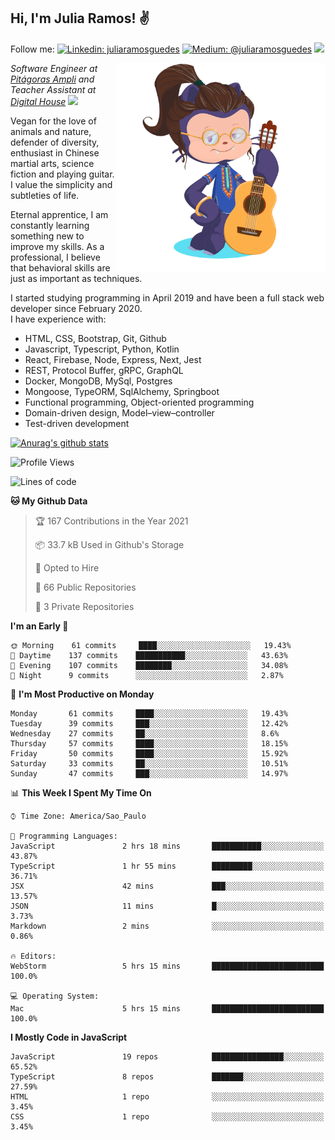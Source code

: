 <h2>Hi, I'm Julia Ramos! &#9996</h2>

Follow me: 
[![Linkedin: juliaramosguedes](https://img.shields.io/badge/-Linkedin-blue?style=flat&logo=Linkedin&logoColor=white&link=https://www.linkedin.com/in/juliaramosguedes/)](https://www.linkedin.com/in/juliaramosguedes/)
[![Medium: @juliaramosguedes](https://img.shields.io/badge/-Medium-black?style=flat&logo=Medium&logoColor=white&link=https://juliaramosguedes.medium.com/)](https://juliaramosguedes.medium.com/)
![](https://medium.com/@juliaramosguedes/followers)

<!-- 
![Waka Readme](https://github.com/juliaramosguedes/juliaramosguedes/workflows/Waka%20Readme/badge.svg)

![GitHub followers](https://img.shields.io/github/followers/juliaramosguedes?label=Follow&style=for-the-badge&logo=Github&logoColor=white)

![Twitter Follow](https://img.shields.io/twitter/follow/juliaramosdev?label=Follow&style=for-the-badge)
<img src="https://icon-icons.com/icons2/2107/PNG/48/file_type_node_icon_130301.png" width="16px">
<img src="https://icon-icons.com/icons2/2108/PNG/48/react_icon_130845.png" width="16px"> 
 -->

<img align='right' src="https://github.com/juliaramosguedes/juliaramosguedes/blob/main/assets/octocat_julia.png?raw=true" width="335">
<p><em>Software Engineer at <a href="https://www.ampli.com.br/graduacao/vestibular">Pitágoras Ampli</a> and Teacher Assistant at <a href="https://www.digitalhouse.com/br/">Digital House</a> <img src="https://media.giphy.com/media/WUlplcMpOCEmTGBtBW/giphy.gif" width="30"> 
</em></p>

<p>Vegan for the love of animals and nature, defender of diversity, enthusiast in Chinese martial arts, science fiction and playing guitar. I value the simplicity and subtleties of life.</p>

<p>Eternal apprentice, I am constantly learning something new to improve my skills. As a professional, I believe that behavioral skills are just as important as techniques.</p>

<p>I started studying programming in April 2019 and have been a full stack web developer since February 2020. <br/>
I have experience with:</p>
<ul>
<li>HTML, CSS, Bootstrap, Git, Github</li>
<li>Javascript, Typescript, Python, Kotlin</li>
<li>React, Firebase, Node, Express, Next, Jest</li>
<li>REST, Protocol Buffer, gRPC, GraphQL</li>
<li>Docker, MongoDB, MySql, Postgres</li>
 <li>Mongoose, TypeORM, SqlAlchemy, Springboot</li>
<li>Functional programming, Object-oriented programming</li>
<li>Domain-driven design, Model–view–controller</li>
<li>Test-driven development</li>
</ul>
 
[![Anurag's github stats](https://github-readme-stats.vercel.app/api?username=juliaramosguedes&hide=issues&count_private=true&show_icons=true&theme=dracula)](https://juliaramos.dev)
 
<!--START_SECTION:waka-->
![Profile Views](http://img.shields.io/badge/Profile%20Views-0-blue)

![Lines of code](https://img.shields.io/badge/From%20Hello%20World%20I%27ve%20Written-1.2%20million%20lines%20of%20code-blue)

**🐱 My Github Data** 

> 🏆 167 Contributions in the Year 2021
 > 
> 📦 33.7 kB Used in Github's Storage 
 > 
> 💼 Opted to Hire
 > 
> 📜 66 Public Repositories 
 > 
> 🔑 3 Private Repositories  
 > 
**I'm an Early 🐤** 

```text
🌞 Morning    61 commits     ████░░░░░░░░░░░░░░░░░░░░░   19.43% 
🌆 Daytime    137 commits    ███████████░░░░░░░░░░░░░░   43.63% 
🌃 Evening    107 commits    ████████░░░░░░░░░░░░░░░░░   34.08% 
🌙 Night      9 commits      ░░░░░░░░░░░░░░░░░░░░░░░░░   2.87%

```
📅 **I'm Most Productive on Monday** 

```text
Monday       61 commits     ████░░░░░░░░░░░░░░░░░░░░░   19.43% 
Tuesday      39 commits     ███░░░░░░░░░░░░░░░░░░░░░░   12.42% 
Wednesday    27 commits     ██░░░░░░░░░░░░░░░░░░░░░░░   8.6% 
Thursday     57 commits     ████░░░░░░░░░░░░░░░░░░░░░   18.15% 
Friday       50 commits     ████░░░░░░░░░░░░░░░░░░░░░   15.92% 
Saturday     33 commits     ██░░░░░░░░░░░░░░░░░░░░░░░   10.51% 
Sunday       47 commits     ███░░░░░░░░░░░░░░░░░░░░░░   14.97%

```


📊 **This Week I Spent My Time On** 

```text
⌚︎ Time Zone: America/Sao_Paulo

💬 Programming Languages: 
JavaScript               2 hrs 18 mins       ███████████░░░░░░░░░░░░░░   43.87% 
TypeScript               1 hr 55 mins        █████████░░░░░░░░░░░░░░░░   36.71% 
JSX                      42 mins             ███░░░░░░░░░░░░░░░░░░░░░░   13.57% 
JSON                     11 mins             █░░░░░░░░░░░░░░░░░░░░░░░░   3.73% 
Markdown                 2 mins              ░░░░░░░░░░░░░░░░░░░░░░░░░   0.86%

🔥 Editors: 
WebStorm                 5 hrs 15 mins       █████████████████████████   100.0%

💻 Operating System: 
Mac                      5 hrs 15 mins       █████████████████████████   100.0%

```

**I Mostly Code in JavaScript** 

```text
JavaScript               19 repos            ████████████████░░░░░░░░░   65.52% 
TypeScript               8 repos             ███████░░░░░░░░░░░░░░░░░░   27.59% 
HTML                     1 repo              ░░░░░░░░░░░░░░░░░░░░░░░░░   3.45% 
CSS                      1 repo              ░░░░░░░░░░░░░░░░░░░░░░░░░   3.45%

```



<!--END_SECTION:waka-->
